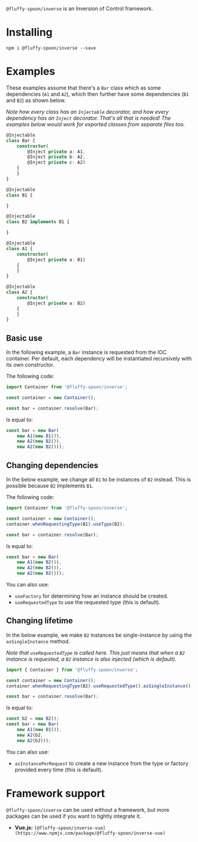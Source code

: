 `@fluffy-spoon/inverse` is an Inversion of Control framework.

# Installing
`npm i @fluffy-spoon/inverse --save`

# Examples
These examples assume that there's a `Bar` class which as some dependencies (`A1` and `A2`), which then further have some dependencies (`B1` and `B2`) as shown below.

_Note how every class has an `Injectable` decorator, and how every dependency has an `Inject` decorator. That's all that is needed! The examples below would work for exported classes from separate files too._

```typescript
@Injectable
class Bar {
    constructor(
        @Inject private a: A1, 
        @Inject private b: A2, 
        @Inject private c: A2) 
    {
    }
}

@Injectable
class B1 {

}

@Injectable
class B2 implements B1 {

}

@Injectable
class A1 {
    constructor(
        @Inject private a: B1) 
    {
    }
}

@Injectable
class A2 {
    constructor(
        @Inject private a: B2) 
    {
    }
}
```

## Basic use
In the following example, a `Bar` instance is requested from the IOC container. Per default, each dependency will be instantiated recursively with its own constructor.

The following code:

```typescript
import Container from '@fluffy-spoon/inverse';

const container = new Container();

const bar = container.resolve(Bar);
```

Is equal to:

```typescript
const bar = new Bar(
    new A1(new B1()),
    new A2(new B2()),
    new A2(new B2()));
```

## Changing dependencies
In the below example, we change all `B1` to be instances of `B2` instead. This is possible because `B2` implements `B1`.

The following code:

```typescript
import Container from '@fluffy-spoon/inverse';

const container = new Container();
container.whenRequestingType(B1).useType(B2);

const bar = container.resolve(Bar);
```

Is equal to:

```typescript
const bar = new Bar(
    new A1(new B2()),
    new A2(new B2()),
    new A2(new B2()));
```

You can also use:
- `useFactory` for determining how an instance should be created.
- `useRequestedType` to use the requested type (this is default).

## Changing lifetime
In the below example, we make `B2` instances be single-instance by using the `asSingleInstance` method.

_Note that `useRequestedType` is called here. This just means that when a `B2` instance is requested, a `B2` instance is also injected (which is default)._

```typescript
import { Container } from '@fluffy-spoon/inverse';

const container = new Container();
container.whenRequestingType(B2).useRequestedType().asSingleInstance();

const bar = container.resolve(Bar);
```

Is equal to:

```typescript
const b2 = new B2();
const bar = new Bar(
    new A1(new B1()),
    new A2(b2,
    new A2(b2)));
```

You can also use:
- `asInstancePerRequest` to create a new instance from the type or factory provided every time (this is default).

# Framework support
`@fluffy-spoon/inverse` can be used without a framework, but more packages can be used if you want to tightly integrate it.

- **Vue.js:** `[@fluffy-spoon/inverse-vue](https://www.npmjs.com/package/@fluffy-spoon/inverse-vue)`